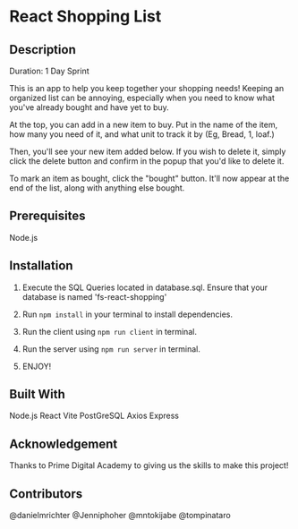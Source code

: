 # React Shopping List


## Description

Duration: 1 Day Sprint

This is an app to help you keep together your shopping needs! Keeping an organized list can be annoying, especially when you need to know what you've already bought and have yet to buy.

At the top, you can add in a new item to buy. Put in the name of the item, how many you need of it, and what unit to track it by (Eg, Bread, 1, loaf.)

Then, you'll see your new item added below. If you wish to delete it, simply click the delete button and confirm in the popup that you'd like to delete it.

To mark an item as bought, click the "bought" button. It'll now appear at the end of the list, along with anything else bought.

## Prerequisites
Node.js

## Installation
1. Execute the SQL Queries located in database.sql. Ensure that your database is named 'fs-react-shopping'

2. Run `npm install` in your terminal to install dependencies.

3. Run the client using `npm run client` in terminal.

4. Run the server using `npm run server` in terminal.

5. ENJOY!

## Built With
Node.js
React
Vite
PostGreSQL
Axios
Express

## Acknowledgement
Thanks to Prime Digital Academy to giving us the skills to make this project!

## Contributors
@danielmrichter
@Jenniphoher
@mntokijabe
@tompinataro